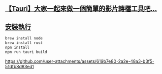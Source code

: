 ## [【Tauri】大家一起來做一個簡單的影片轉檔工具吧…](https://william-weng.github.io/2025/07/tauri大家一起來做一個簡單的影片轉檔工具吧/)

## [安裝執行](https://william-weng.github.io/tags/rust/)
```bash
brew install node
brew install rust
npm install
npm run tauri build
```

https://github.com/user-attachments/assets/619b7e80-2a2e-48a3-b3f5-51dfb8d83ed1
